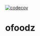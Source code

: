 [![codecov](https://codecov.io/gh/PaoloProdossimoLopes/java-ofoodz-application/branch/main/graph/badge.svg?token=E527KKM3G3)](https://codecov.io/gh/PaoloProdossimoLopes/java-ofoodz-application)

# ofoodz